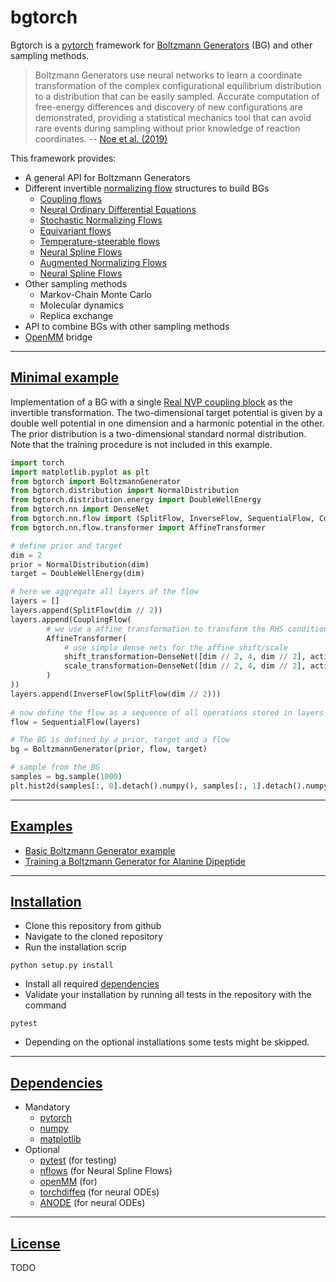 # bgtorch

Bgtorch is a [pytorch](https://github.com/pytorch/pytorch) framework for
[Boltzmann Generators](https://science.sciencemag.org/content/365/6457/eaaw1147) (BG) and other sampling methods.

> Boltzmann Generators use neural networks to learn a coordinate transformation
> of the complex configurational equilibrium distribution to a distribution that 
> can be easily sampled. Accurate computation of free-energy differences 
> and discovery of new configurations are demonstrated, 
> providing a statistical mechanics tool that can 
> avoid rare events during sampling without prior knowledge of reaction coordinates.
> -- [Noe et al. (2019)](https://science.sciencemag.org/content/365/6457/eaaw1147)

This framework provides:

* A general API for Boltzmann Generators
* Different invertible [normalizing flow](https://arxiv.org/abs/1912.02762) structures to build BGs
    * [Coupling flows]()
    * [Neural Ordinary Differential Equations](https://arxiv.org/abs/1806.07366)
    * [Stochastic Normalizing Flows](https://arxiv.org/abs/2002.06707)
    * [Equivariant flows](https://arxiv.org/abs/2006.02425)
    * [Temperature-steerable flows](https://arxiv.org/abs/2012.00429)
    * [Neural Spline Flows](https://arxiv.org/abs/1906.04032)
    * [Augmented Normalizing Flows](https://arxiv.org/abs/2002.07101)
    * [Neural Spline Flows](https://arxiv.org/abs/1906.04032)
* Other sampling methods
    * Markov-Chain Monte Carlo
    * Molecular dynamics
    * Replica exchange
* API to combine BGs with other sampling methods
* [OpenMM](https://github.com/openmm/openmm) bridge 

***
## [Minimal example](#minimal-example)
Implementation of a BG with a single [Real NVP coupling block](https://arxiv.org/abs/1605.08803)
as the invertible transformation. The two-dimensional target potential is given by a double well potential in one
dimension and a harmonic potential in the other. The prior distribution is a two-dimensional standard normal
distribution. Note that the training procedure is not included in this example.

``` python
import torch
import matplotlib.pyplot as plt
from bgtorch import BoltzmannGenerator
from bgtorch.distribution import NormalDistribution
from bgtorch.distribution.energy import DoubleWellEnergy
from bgtorch.nn import DenseNet
from bgtorch.nn.flow import (SplitFlow, InverseFlow, SequentialFlow, CouplingFlow)
from bgtorch.nn.flow.transformer import AffineTransformer 

# define prior and target
dim = 2
prior = NormalDistribution(dim)
target = DoubleWellEnergy(dim)

# here we aggregate all layers of the flow
layers = []
layers.append(SplitFlow(dim // 2))
layers.append(CouplingFlow(
        # we use a affine transformation to transform the RHS conditioned on the LHS
        AffineTransformer(
            # use simple dense nets for the affine shift/scale
            shift_transformation=DenseNet([dim // 2, 4, dim // 2], activation=torch.nn.ReLU()), 
            scale_transformation=DenseNet([dim // 2, 4, dim // 2], activation=torch.nn.Tanh())
        )
))
layers.append(InverseFlow(SplitFlow(dim // 2)))
    
# now define the flow as a sequence of all operations stored in layers
flow = SequentialFlow(layers)

# The BG is defined by a prior, target and a flow
bg = BoltzmannGenerator(prior, flow, target)

# sample from the BG
samples = bg.sample(1000)
plt.hist2d(samples[:, 0].detach().numpy(), samples[:, 1].detach().numpy(), bins=100);
```

***

## [Examples](#examples)

* [Basic Boltzmann Generator example](https://github.com/noegroup/bgtorch/blob/master/notebooks/example.ipynb)
* [Training a Boltzmann Generator for Alanine Dipeptide](https://github.com/noegroup/bgtorch/blob/master/notebooks/alanine_dipeptide_basics.ipynb)

***

## [Installation](#installation)


* Clone this repository from github
* Navigate to the cloned repository
* Run the installation scrip

```
python setup.py install
```

* Install all required [dependencies](#dependencies) 
* Validate your installation by running all tests in the repository with the command

```
pytest
```

* Depending on the optional installations some tests might be skipped. 

***
## [Dependencies](#dependencies)
* Mandatory
  * [pytorch](https://github.com/pytorch/pytorch)
  * [numpy](https://github.com/numpy/numpy)
  * [matplotlib](https://github.com/matplotlib/matplotlib)
* Optional
  * [pytest](https://github.com/pytest-dev/pytest) (for testing)
  * [nflows](https://github.com/bayesiains/nflows) (for Neural Spline Flows)
  * [openMM](https://github.com/openmm/openmm) (for)
  * [torchdiffeq](https://github.com/rtqichen/torchdiffeq) (for neural ODEs)
  * [ANODE](https://github.com/amirgholami/anode) (for neural ODEs)

***
## [License](#dependencies)
TODO